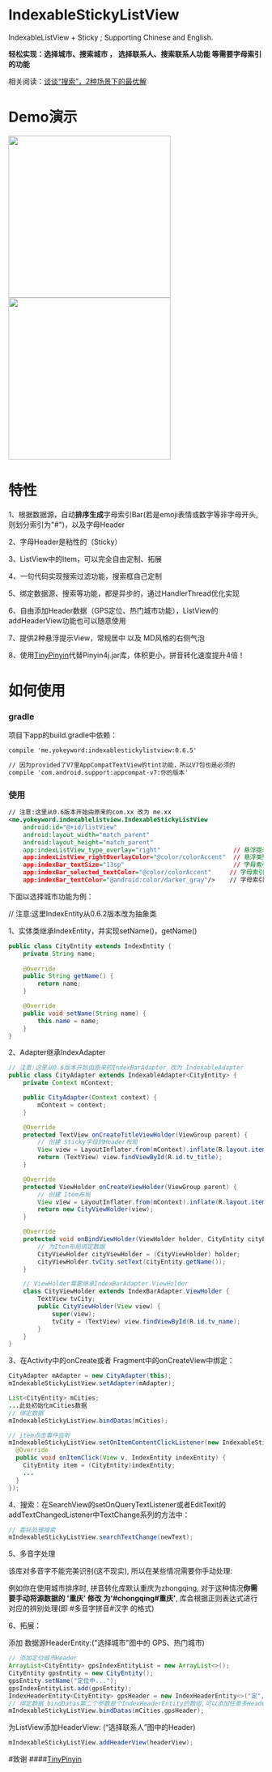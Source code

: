 # IndexableStickyListView
IndexableListView + Sticky ; Supporting Chinese and English.

**轻松实现：选择城市、搜索城市 ， 选择联系人、搜索联系人功能 等需要字母索引的功能**

相关阅读：[谈谈“搜索”，2种场景下的最优解](http://www.jianshu.com/p/b24e69da7bbb)

# Demo演示
<img src="/gif/demo_city.gif" width="320px"/>
<img src="/gif/demo_contact.gif" width="320px"/>

# 特性
1、根据数据源，自动**排序生成**字母索引Bar(若是emoji表情或数字等非字母开头,则划分索引为"#")，以及字母Header

2、字母Header是粘性的（Sticky）

3、ListView中的Item，可以完全自由定制、拓展

4、一句代码实现搜索过滤功能，搜索框自己定制

5、绑定数据源、搜索等功能，都是异步的，通过HandlerThread优化实现

6、自由添加Header数据（GPS定位、热门城市功能），ListView的addHeaderView功能也可以随意使用

7、提供2种悬浮提示View，常规居中 以及 MD风格的右侧气泡

8、使用[TinyPinyin](https://github.com/promeG/TinyPinyin)代替Pinyin4j.jar库，体积更小，拼音转化速度提升4倍！

# 如何使用
### gradle
项目下app的build.gradle中依赖：
````xml
compile 'me.yokeyword:indexablestickylistview:0.6.5'

// 因为provided了V7里AppCompatTextView的tint功能，所以V7包也是必须的
compile 'com.android.support:appcompat-v7:你的版本'
````

### 使用
````xml
// 注意:这里从0.6版本开始由原来的com.xx 改为 me.xx
<me.yokeyword.indexablelistview.IndexableStickyListView
    android:id="@+id/listView"
    android:layout_width="match_parent"
    android:layout_height="match_parent"
    app:indexListView_type_overlay="right"                    // 悬浮提示类型： 居中 or 右侧跟随手指
    app:indexListView_rightOverlayColor="@color/colorAccent"  // 悬浮类型为右侧时，设置气泡的颜色
    app:indexBar_textSize="13sp"                              // 字母索引Bar：字体大小
    app:indexBar_selected_textColor="@color/colorAccent"     // 字母索引Bar：选中状态下的字体颜色
    app:indexBar_textColor="@android:color/darker_gray"/>    // 字母索引Bar：正常状态下的字体颜色
````

下面以选择城市功能为例：

// 注意:这里IndexEntity从0.6.2版本改为抽象类

1、实体类继承IndexEntity，并实现setName()，getName()
````java
public class CityEntity extends IndexEntity {
    private String name;
    
    @Override
    public String getName() {
        return name;
    }

    @Override
    public void setName(String name) {
        this.name = name;
    }
}
````

2、Adapter继承IndexAdapter<T extends IndexEntity>
````java
// 注意:这里从0.6版本开始由原来的IndexBarAdapter 改为 IndexableAdapter
public class CityAdapter extends IndexableAdapter<CityEntity> {
    private Context mContext;

    public CityAdapter(Context context) {
        mContext = context;
    }

    @Override
    protected TextView onCreateTitleViewHolder(ViewGroup parent) {
        // 创建 Sticky字母的Header布局
        View view = LayoutInflater.from(mContext).inflate(R.layout.item_tv_title_city, parent, false);
        return (TextView) view.findViewById(R.id.tv_title);
    }

    @Override
    protected ViewHolder onCreateViewHolder(ViewGroup parent) {
        // 创建 Item布局
        View view = LayoutInflater.from(mContext).inflate(R.layout.item_city, parent, false);
        return new CityViewHolder(view);
    }

    @Override
    protected void onBindViewHolder(ViewHolder holder, CityEntity cityEntity) {
        // 为Item布局绑定数据
        CityViewHolder cityViewHolder = (CityViewHolder) holder;
        cityViewHolder.tvCity.setText(cityEntity.getName());
    }

    // ViewHolder需要继承IndexBarAdapter.ViewHolder
    class CityViewHolder extends IndexBarAdapter.ViewHolder {
        TextView tvCity;
        public CityViewHolder(View view) {
            super(view);
            tvCity = (TextView) view.findViewById(R.id.tv_name);
        }
    }
}
````

3、在Activity中的onCreate或者 Fragment中的onCreateView中绑定：
````java
CityAdapter mAdapter = new CityAdapter(this);
mIndexableStickyListView.setAdapter(mAdapter);

List<CityEntity> mCities;
...此处初始化mCities数据
// 绑定数据
mIndexableStickyListView.bindDatas(mCities);

// item点击事件监听
mIndexableStickyListView.setOnItemContentClickListener(new IndexableStickyListView.OnItemContentClickListener() {
  @Override
  public void onItemClick(View v, IndexEntity indexEntity) {
    CityEntity item = (CityEntity)indexEntity;
    ...
  }
});
````

4、搜索：在SearchView的setOnQueryTextListener或者EditTexit的addTextChangedListener中TextChange系列的方法中：
````java
// 委托处理搜索
mIndexableStickyListView.searchTextChange(newText);
````

5、多音字处理

该库对多音字不能完美识别(这不现实), 所以在某些情况需要你手动处理:

例如你在使用城市排序时, 拼音转化库默认重庆为zhongqing, 对于这种情况**你需要手动将源数据的 '重庆' 修改 为'#chongqing#重庆'**, 库会根据正则表达式进行对应的辨别处理(即 #多音字拼音#汉字 的格式)

6、拓展：

添加 数据源HeaderEntity:("选择城市"图中的 GPS、热门城市)
````java
// 添加定位城市Header
ArrayList<CityEntity> gpsIndexEntityList = new ArrayList<>();
CityEntity gpsEntity = new CityEntity();
gpsEntity.setName("定位中...");
gpsIndexEntityList.add(gpsEntity);
IndexHeaderEntity<CityEntity> gpsHeader = new IndexHeaderEntity<>("定", "GPS自动定位", gpsIndexEntityList);
// 绑定数据 bindDatas第二个参数是个IndexHeaderEntity的数组,可以添加任意多HeaderEntity
mIndexableStickyListView.bindDatas(mCities,gpsHeader);
````

为ListView添加HeaderView: (“选择联系人”图中的Header)
````java
mIndexableStickyListView.addHeaderView(headerView);
````

#致谢
####[TinyPinyin](https://github.com/promeG/TinyPinyin)

